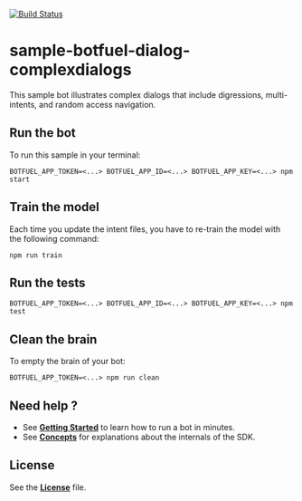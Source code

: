 [![Build Status](https://travis-ci.org/Botfuel/sample-botfuel-dialog-complexdialogs.svg?branch=master)](https://travis-ci.org/Botfuel/sample-botfuel-dialog-complexdialogs)

# sample-botfuel-dialog-complexdialogs

This sample bot illustrates complex dialogs that include digressions, multi-intents, and random access navigation.

## Run the bot

To run this sample in your terminal:

```shell
BOTFUEL_APP_TOKEN=<...> BOTFUEL_APP_ID=<...> BOTFUEL_APP_KEY=<...> npm start
```

## Train the model

Each time you update the intent files, you have to re-train the model with the following command:

```shell
npm run train
```

## Run the tests

```shell
BOTFUEL_APP_TOKEN=<...> BOTFUEL_APP_ID=<...> BOTFUEL_APP_KEY=<...> npm test
```

## Clean the brain

To empty the brain of your bot:

```shell
BOTFUEL_APP_TOKEN=<...> npm run clean
```

## Need help ?

- See [**Getting Started**](https://docs.botfuel.io/dialog/getting-started) to learn how to run a bot in minutes.
- See [**Concepts**](https://docs.botfuel.io/dialog/concepts) for explanations about the internals of the SDK.

## License

See the [**License**](LICENSE.md) file.
